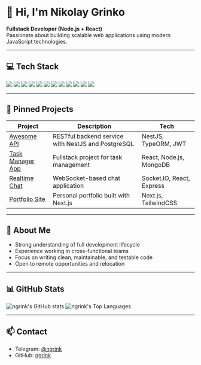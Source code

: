 # 👋 Hi, I'm Nikolay Grinko

**Fullstack Developer (Node.js + React)**  
Passionate about building scalable web applications using modern JavaScript technologies.

---

## 💻 Tech Stack

<p>
  <img src="https://img.shields.io/badge/Node.js-339933?style=for-the-badge&logo=nodedotjs&logoColor=white" />
  <img src="https://img.shields.io/badge/Express.js-000000?style=for-the-badge&logo=express&logoColor=white" />
  <img src="https://img.shields.io/badge/NestJS-E0234E?style=for-the-badge&logo=nestjs&logoColor=white" />
  <img src="https://img.shields.io/badge/React-61DAFB?style=for-the-badge&logo=react&logoColor=black" />
  <img src="https://img.shields.io/badge/Next.js-000000?style=for-the-badge&logo=nextdotjs&logoColor=white" />
  <img src="https://img.shields.io/badge/TypeScript-3178C6?style=for-the-badge&logo=typescript&logoColor=white" />
  <img src="https://img.shields.io/badge/Redux-764ABC?style=for-the-badge&logo=redux&logoColor=white" />
  <img src="https://img.shields.io/badge/Tailwind_CSS-06B6D4?style=for-the-badge&logo=tailwindcss&logoColor=white" />
  <img src="https://img.shields.io/badge/PostgreSQL-4169E1?style=for-the-badge&logo=postgresql&logoColor=white" />
  <img src="https://img.shields.io/badge/MongoDB-47A248?style=for-the-badge&logo=mongodb&logoColor=white" />
  <img src="https://img.shields.io/badge/Docker-2496ED?style=for-the-badge&logo=docker&logoColor=white" />
  <img src="https://img.shields.io/badge/GitHub_Actions-2088FF?style=for-the-badge&logo=github-actions&logoColor=white" />
</p>

---

## 📌 Pinned Projects

| Project | Description | Tech |
|--------|-------------|------|
| [Awesome API](https://github.com/ngrink/awesome-api) | RESTful backend service with NestJS and PostgreSQL | NestJS, TypeORM, JWT |
| [Task Manager App](https://github.com/ngrink/task-manager-app) | Fullstack project for task management | React, Node.js, MongoDB |
| [Realtime Chat](https://github.com/ngrink/realtime-chat) | WebSocket-based chat application | Socket.IO, React, Express |
| [Portfolio Site](https://github.com/ngrink/portfolio-site) | Personal portfolio built with Next.js | Next.js, TailwindCSS |

---

## 🧠 About Me

- Strong understanding of full development lifecycle  
- Experience working in cross-functional teams  
- Focus on writing clean, maintainable, and testable code  
- Open to remote opportunities and relocation  

---

## 📊 GitHub Stats

<p>
  <img src="https://github-readme-stats.vercel.app/api?username=ngrink&show_icons=true&count_private=true&hide=prs&theme=dark" alt="ngrink's GitHub stats" />
  <img src="https://github-readme-stats.vercel.app/api/top-langs/?username=ngrink&layout=compact&theme=dark" alt="ngrink's Top Languages" />
</p>

---

## 📫 Contact

- Telegram: [@ngrink](https://t.me/ngrink)  
- GitHub: [ngrink](https://github.com/ngrink)
